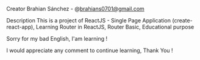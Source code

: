 Creator
Brahian Sánchez - @brahians0701@gmail.com

Description
This is a project of ReactJS - Single Page Application (create-react-app),
Learning Router in ReactJS, Router Basic,
Educational purpose

Sorry for my bad English, I'am learning !

I would appreciate any comment to continue learning, Thank You !